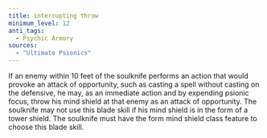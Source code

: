 ```yaml
---
title: interrupting throw
minimum_level: 12
anti_tags:
  - Psychic Armory
sources:
  - "Ultimate Psionics"
---
```


If an enemy within 10 feet of the soulknife performs an action that would provoke an attack of opportunity, such as casting a spell without casting on the defensive, he may, as an immediate action and by expending psionic focus, throw his mind shield at that enemy as an attack of opportunity. The soulknife may not use this blade skill if his mind shield is in the form of a tower shield. The soulknife must have the form mind shield class feature to choose this blade skill.
